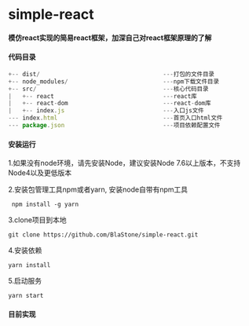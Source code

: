 # simple-react

#### 模仿react实现的简易react框架，加深自己对react框架原理的了解

#### 代码目录
```js
+-- dist/                                   ---打包的文件目录
+-- node_modules/                           ---npm下载文件目录
+-- src/                                    ---核心代码目录
|   +-- react                               ---react库
|   +-- react-dom                           ---react-dom库
|   +-- index.js                            ---入口js文件
--- index.html                              ---首页入口html文件
--- package.json                            ---项目依赖配置文件
```

#### 安装运行
1.如果没有node环境，请先安装Node，建议安装Node 7.6以上版本，不支持Node4以及更低版本

2.安装包管理工具npm或者yarn, 安装node自带有npm工具
 ```
  npm install -g yarn
 ```
3.clone项目到本地
 ```
 git clone https://github.com/BlaStone/simple-react.git
 ```
4.安装依赖
 ```
 yarn install
 ```
5.启动服务
 ```
 yarn start
 ```

#### 目前实现
